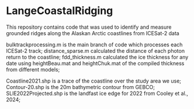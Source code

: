 # LangeCoastalRidging
This repository contains code that was used to identify and measure grounded ridges along the Alaskan Arctic coastlines from ICESat-2 data

bulktrackprocessing.m is the main branch of code which processes each ICESat-2 track;
distance_sparse.m calculated the distance of each photon return to the coastline;
fdd_thickness.m calculated the ice thickness for any date using heightBeau.mat and heightChuk.mat of the compiled thickness from different models;

Coastline2021.shp is a trace of the coastline over the study area we use;
Contour-20.shp is the 20m bathymetric contour from GEBCO;
SLIE2022Projected.shp is the landfast ice edge for 2022 from Cooley et al., 2024;
